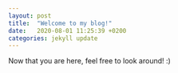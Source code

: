 ```yaml
---
layout: post
title:  "Welcome to my blog!"
date:   2020-08-01 11:25:39 +0200
categories: jekyll update
---
```

Now that you are here, feel free to look around! :)



